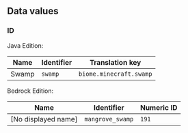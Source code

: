 ## Data values
### ID
Java Edition:

| Name  | Identifier | Translation key         |
|-------|------------|-------------------------|
| Swamp | `swamp`    | `biome.minecraft.swamp` |

Bedrock Edition:

| Name                | Identifier       | Numeric ID |
|---------------------|------------------|------------|
| [No displayed name] | `mangrove_swamp` | `191`      |


